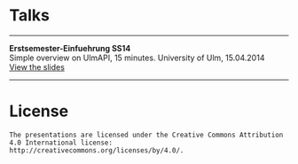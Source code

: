 # Talks

---

**Erstsemester-Einfuehrung SS14**  
Simple overview on UlmAPI, 15 minutes.
University of Ulm, 15.04.2014  
[View the slides](http://ulmapi.github.io/talks/erstsemester-einfuehrung)

---


# License

	The presentations are licensed under the Creative Commons Attribution
	4.0 International license: http://creativecommons.org/licenses/by/4.0/.

